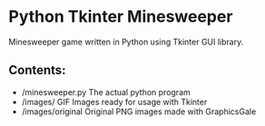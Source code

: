 Python Tkinter Minesweeper
===========================

Minesweeper game written in Python using Tkinter GUI library.

Contents:
----------

- /minesweeper.py		The actual python program
- /images/				GIF Images ready for usage with Tkinter
- /images/original		Original PNG images made with GraphicsGale 